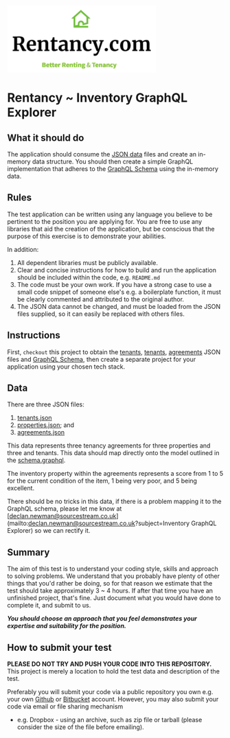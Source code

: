![Rentancy](assets/logo.png)
# Rentancy ~ Inventory GraphQL Explorer

## What it should do
The application should consume the [JSON data](data/) files and create an in-memory data structure.
You should then create a simple GraphQL implementation that adheres to the [GraphQL Schema](schema.graphql) using the 
in-memory data.

## Rules
The test application can be written using any language you believe to be pertinent to the position you are applying for.
You are free to use any libraries that aid the creation of the application, but be conscious that the purpose of this
exercise is to demonstrate your abilities.

In addition:
 
 1) All dependent libraries must be publicly available. 
 1) Clear and concise instructions for how to build and run the application should be included within the code, e.g. `README.md`
 1) The code must be your own work. If you have a strong case to use a small code snippet of someone else's e.g. a
 boilerplate function, it must be clearly commented and attributed to the original author.
 1) The JSON data cannot be changed, and must be loaded from the JSON files supplied, so it can easily be replaced with others files.

## Instructions
First, ``checkout`` this project to obtain the [tenants](data/tenants.json), [tenants](data/properties.json), 
[agreements](data/agreements.json) JSON files and [GraphQL Schema](schema.graphql), then create a separate project for 
your application using your chosen tech stack.

## Data
There are three JSON files:
1) [tenants.json](data/tenants.json)
1) [properties.json](data/properties.json); and 
1) [agreements.json](data/agreements.json)

This data represents three tenancy agreements for three properties and three and tenants. This data should map directly 
onto the model outlined in the [schema.graphql](schema.graphql).

The inventory property within the agreements represents a score from 1 to 5 for the current condition of the item, 1
being very poor, and 5 being excellent.

There should be no tricks in this data, if there is a problem mapping it to the GraphQL schema, please let me know at
[declan.newman@sourcestream.co.uk](mailto:declan.newman@sourcestream.co.uk?subject=Inventory GraphQL Explorer) so we 
can rectify it.

## Summary
The aim of this test is to understand your coding style, skills and approach to solving problems. We understand that you
probably have plenty of other things that you'd rather be doing, so for that reason we estimate that the test should
take approximately 3 ~ 4 hours. If after that time you have an unfinished project, that's fine. Just document what you
would have done to complete it, and submit to us.

**_You should choose an approach that you feel demonstrates your expertise and suitability for the position._**

## How to submit your test
**PLEASE DO NOT TRY AND PUSH YOUR CODE INTO THIS REPOSITORY.** This project is merely a location to hold the test data 
and description of the test.

Preferably you will submit your code via a public repository you own e.g. your own [Github](https://github.com/) or 
[Bitbucket](https://bitbucket.org/) account. However, you may also submit your code via email or file sharing mechanism 
- e.g. Dropbox - using an archive, such as zip file or tarball (please consider the size of the file before emailing). 
